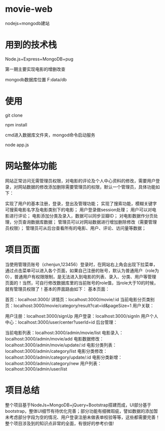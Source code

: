 # movie-web

nodejs+mongodb建站

# 用到的技术栈

Node.js+Express+MongoDB+pug

第一期主要实现电影的增删改查

mongodb数据库位置  F:data/db

# 使用
git clone

npm install

cmd进入数据库文件夹，mongod命令启动服务

node app.js

# 网站整体功能

网站正常访问无需管理员权限，对电影的评论及个人中心资料的修改，需要用户登录，对网站数据的修改添加删除需要管理员的权限，默认一个管理员，具体功能如下：

实现了用户的基本注册，登录，登出及管理功能；
实现了搜索功能，模糊关键字可搜索电影名字及电影类别下的电影；
用户登录做session处理；
用户可以对电影进行评论；
电影添加分类及录入，数据可以同步豆瓣ID；
对电影数据作分页处理，分页查询数据库数据；
管理员可以对网站数据进行增加删除修改（需要管理员权限）；
管理员可从后台查看所有的电影、用户、评论、访问量等数据；



# 项目页面

当使用管理员账号（chenjun,123456）登录时，在网站右上角会出现下拉菜单，通过点击菜单可以进入各个页面，如果自己注册的账号，默认为普通用户（role为0），普通用户有权限限制，是无法进入到电影的列表、录入、分类、用户等管理页面的！当然，可自行修改数据库里的当前账号的role值，当role大于10的时候，就有管理员权限了！基本的界面路由如下： 基本页面：

首页：localhost:3000/
详情页：localhost:3000/movie/:id
当前电影分页类别页：localhost:3000/movie/category/result?cat=id&pageSize=1
用户关联：

用户注册：localhost:3000/signUp
用户登录：localhost:3000/signIn
用户个人中心：localhost:3000/user/center?userId=id
后台管理：

当前电影列表：localhost:3000/admin/movie/list
电影录入：localhost:3000/admin/movie/add
电影数据修改：localhost:3000/admin/movie/update/:id
电影分类列表：localhost:3000/admin/category/list
电影分类修改：localhost:3000/admin/category/update/:id
电影分类新增：localhost:3000/admin/category/new
用户列表：localhost:3000/admin/user/list


# 项目总结

整个项目基于NodeJs+MongoDB+jQuery+Bootstrap搭建而成，UI部分基于bootstrap，整体UI细节有待优化完善；部分功能有细微瑕疵，譬如数据的添加暂未考虑部分字段为空的情况、用户登录注册未做表单校验等等，这些都需要完善！整个项目涉及到的知识点非常的全面，有很好的参考价值!
